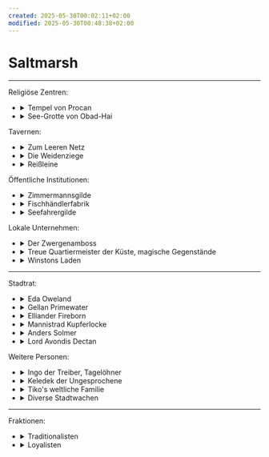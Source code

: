 ```yaml
---
created: 2025-05-30T00:02:11+02:00
modified: 2025-05-30T00:48:38+02:00
---
```


# Saltmarsh

* * *

Religiöse Zentren:
<ul>
  <li><details><summary>Tempel von Procan</summary>geleitet von Wellgar Salzhand, Totengräber Krag.</details></li>
  <li><details><summary>See-Grotte von Obad-Hai</summary>gepflegt von Ferrin Kastillar</details></li>
</ul>

Tavernen:
<ul>
  <li><details><summary>Zum Leeren Netz</summary>zwielichtig, auf Stelzen über der Bucht, von Kreb Schenker</details></li>
  <li><details><summary>Die Weidenziege</summary>für Wachen und Zwergen, von Lankus Kurrid</details></li>
  <li><details><summary>Reißleine</summary>für Seeleute und Fischer, von Hanna Rist</details></li>
</ul>

Öffentliche Institutionen:
<ul>
  <li><details><summary>Zimmermannsgilde</summary>geleitet von Jilar Kanklesten (Gnom)</details></li>
  <li><details><summary>Fischhändlerfabrik</summary></details></li>
  <li><details><summary>Seefahrergilde</summary></details></li>
</ul>

Lokale Unternehmen:
<ul>
  <li><details><summary>Der Zwergenamboss</summary>von Mafera und Geselle/Sohn Jasker</details></li>
  <li><details><summary>Treue Quartiermeister der Küste, magische Gegenstände</summary>geleitet von Kapitän Xendros (Tiefling)</details></li>
  <li><details><summary>Winstons Laden</summary>von Winston (Halbling)</details></li>
</ul>

* * *

Stadtrat:
<ul>
  <li><details><summary>Eda Oweland</summary>dienstältestes Ratsmitglied, besitzt drei Fischerboote, Traditionalistin</details></li>
  <li><details><summary>Gellan Primewater</summary>größter Kaufmann Saltmarshs, wohlhaben und prahlend, Traditionalist</details></li>
  <li><details><summary>Elliander Fireborn</summary>Leiter der Stadtwache, Vetaran der Allianz der Lords und Loyalist</details></li>
  <li><details><summary>Mannistrad Kupferlocke</summary>Zwerg, Leiterin des Bergbaus, Loyalistin</details></li>
  <li><details><summary>Anders Solmer</summary>beliebt, jung, Fischerei & Handel, gegen Sklaverei und Schmuggel, unser Kontakt zum Stadtrat</details></li>
  <li><details><summary>Lord Avondis Dectan</summary>Ehrensitz der Alianz der Lords im Stadtrat, blockiert Entscheidungen</details></li>
</ul>

Weitere Personen:
<ul>
  <li><details><summary>Ingo der Treiber, Tagelöhner</summary></details></li>
  <li><details><summary>Keledek der Ungesprochene</summary>ausländischer, mysteriöser Zauberer</details></li>
  <li><details><summary>Tiko's weltliche Familie</summary>mäßig erfolgreiche Händler mit wenigen überregionalen Beziehungen.</details></li>
  <li><details><summary>Diverse Stadtwachen</summary>die Lauzian und Gamli kennen.</details></li>
</ul>

* * *

Fraktionen:
<ul>
  <li><details><summary>Traditionalisten</summary></details></li>
  <li><details><summary>Loyalisten</summary></details></li>
</ul>
